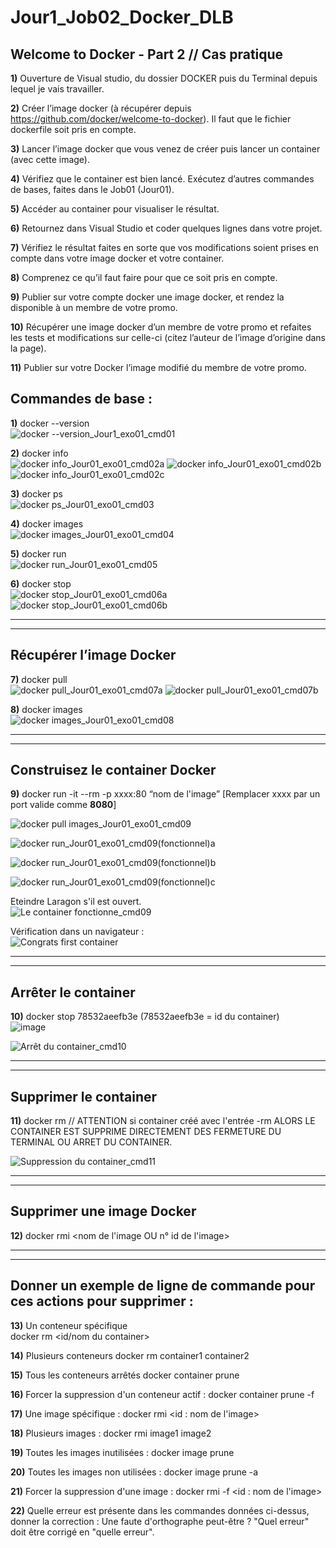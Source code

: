 # Jour1_Job02_Docker_DLB
Welcome to Docker - Part 2 // Cas pratique
--------------------------------------------
**1)** Ouverture de Visual studio, du dossier DOCKER puis du Terminal depuis lequel je vais travailler.

**2)** Créer l’image docker (à récupérer depuis https://github.com/docker/welcome-to-docker). Il faut que le
fichier dockerfile soit pris en compte.

**3)** Lancer l’image docker que vous venez de créer puis lancer un
container (avec cette image).

**4)** Vérifiez que le container est bien lancé. Exécutez d’autres commandes de bases,
faites dans le Job01 (Jour01).

**5)** Accéder au container pour visualiser le résultat.

**6)** Retournez dans Visual Studio et coder quelques lignes dans
votre projet.

**7)** Vérifiez le résultat faites en sorte que vos modifications soient
prises en compte dans votre image docker et votre container.

**8)** Comprenez ce qu’il faut faire pour que ce soit pris en compte.

**9)** Publier sur votre compte docker une image docker, et rendez
la disponible à un membre de votre promo.

**10)** Récupérer une image docker d’un membre de votre promo et
refaites les tests et modifications sur celle-ci (citez l’auteur
de l’image d’origine dans la page).

**11)** Publier sur votre Docker l’image modifié du membre de votre
promo.



## **Commandes de base :**

**1)** docker --version \
![docker --version_Jour1_exo01_cmd01](https://github.com/user-attachments/assets/73216fc3-534e-447b-b722-fb86ab497f83)

**2)** docker info \
![docker info_Jour01_exo01_cmd02a](https://github.com/user-attachments/assets/28a1fa64-a82f-4301-bee6-099e11d9aa27)
![docker info_Jour01_exo01_cmd02b](https://github.com/user-attachments/assets/2fd296df-6429-44ae-99ef-51fe30b21886)
![docker info_Jour01_exo01_cmd02c](https://github.com/user-attachments/assets/279f0860-503b-4c26-b918-a3715401394f)


**3)** docker ps \
![docker ps_Jour01_exo01_cmd03](https://github.com/user-attachments/assets/c9db6d9e-6639-4707-8f5a-c61126a97106)


**4)** docker images \
![docker images_Jour01_exo01_cmd04](https://github.com/user-attachments/assets/1b56ea8c-1c30-45eb-91e2-44e29c3f23da)


**5)** docker run \
![docker run_Jour01_exo01_cmd05](https://github.com/user-attachments/assets/dbfd2801-6cf3-445a-a7dd-7e36c0a18350)


**6)** docker stop \
![docker stop_Jour01_exo01_cmd06a](https://github.com/user-attachments/assets/050eea0e-f200-4052-b1ba-d74d60748718)
![docker stop_Jour01_exo01_cmd06b](https://github.com/user-attachments/assets/b7249016-3321-4fd5-886b-03d2ddbbfe1f)

--------------------------------------------
--------------------------------------------
## **Récupérer l’image Docker**

**7)** docker pull \
![docker pull_Jour01_exo01_cmd07a](https://github.com/user-attachments/assets/37aea537-9b43-4ef8-878a-1153424aea8f)
![docker pull_Jour01_exo01_cmd07b](https://github.com/user-attachments/assets/3e953dc5-f9a9-4827-b91b-61ad8a344800)


**8)** docker images \
![docker images_Jour01_exo01_cmd08](https://github.com/user-attachments/assets/7b2910de-89fb-439c-8fbd-981cb092b615)

--------------------------------------------
--------------------------------------------
## **Construisez le container Docker**

**9)** docker run -it --rm -p xxxx:80 “nom de l'image”   [Remplacer xxxx par un port valide comme **8080**]  

![docker pull   images_Jour01_exo01_cmd09](https://github.com/user-attachments/assets/f2f90188-db9d-4f2d-a6ee-773781658df7)

![docker run_Jour01_exo01_cmd09(fonctionnel)a](https://github.com/user-attachments/assets/09f962cb-3d46-42fb-bbcc-be947148bf2f)

![docker run_Jour01_exo01_cmd09(fonctionnel)b](https://github.com/user-attachments/assets/3b946439-ffe7-440a-898e-53ca698c54ea)

![docker run_Jour01_exo01_cmd09(fonctionnel)c](https://github.com/user-attachments/assets/cd701f69-99db-411e-a213-d331c34b9014)

Eteindre Laragon s'il est ouvert. \
![Le container fonctionne_cmd09](https://github.com/user-attachments/assets/27c8010d-e697-4e21-8405-a9cf18ec78e4)

Vérification dans un navigateur : \
![Congrats first container](https://github.com/user-attachments/assets/34871e5b-0e08-42f0-9ebe-1d6500513764)


--------------------------------------------
--------------------------------------------
## **Arrêter le container**

**10)** docker stop 78532aeefb3e (78532aeefb3e = id du container) \
![image](https://github.com/user-attachments/assets/0d6e57b3-2092-47c3-b419-930baddbc5c6)

![Arrêt du container_cmd10](https://github.com/user-attachments/assets/75e7ab50-4a3c-4f77-a15a-29d7fe656e8c)


--------------------------------------------
--------------------------------------------
## **Supprimer le container**

**11)** docker rm <nom du container> // ATTENTION si container créé avec l'entrée -rm ALORS LE CONTAINER EST SUPPRIME DIRECTEMENT DES FERMETURE DU TERMINAL OU ARRET DU CONTAINER.   

![Suppression du container_cmd11](https://github.com/user-attachments/assets/97807960-1336-4cae-9fd7-5ad2b2385e63)

--------------------------------------------
--------------------------------------------
## **Supprimer une image Docker**

**12)** docker rmi <nom de l'image OU n° id de l'image>

--------------------------------------------
--------------------------------------------
## **Donner un exemple de ligne de commande pour ces actions pour supprimer :**

**13)** Un conteneur spécifique   
docker rm <id/nom du container>

**14)** Plusieurs conteneurs
docker rm container1 container2

**15)** Tous les conteneurs arrêtés
docker container prune

**16)** Forcer la suppression d'un conteneur actif : 
docker container prune -f

**17)** Une image spécifique : 
docker rmi <id : nom de l'image>

**18)** Plusieurs images :
docker rmi image1 image2

**19)** Toutes les images inutilisées :
docker image prune

**20)** Toutes les images non utilisées :
docker image prune -a

**21)** Forcer la suppression d'une image :
docker rmi -f <id : nom de l'image>

**22)** Quelle erreur est présente dans les commandes données ci-dessus, donner la correction :
Une faute d'orthographe peut-être ? "Quel erreur" doit être corrigé en "quelle erreur".



